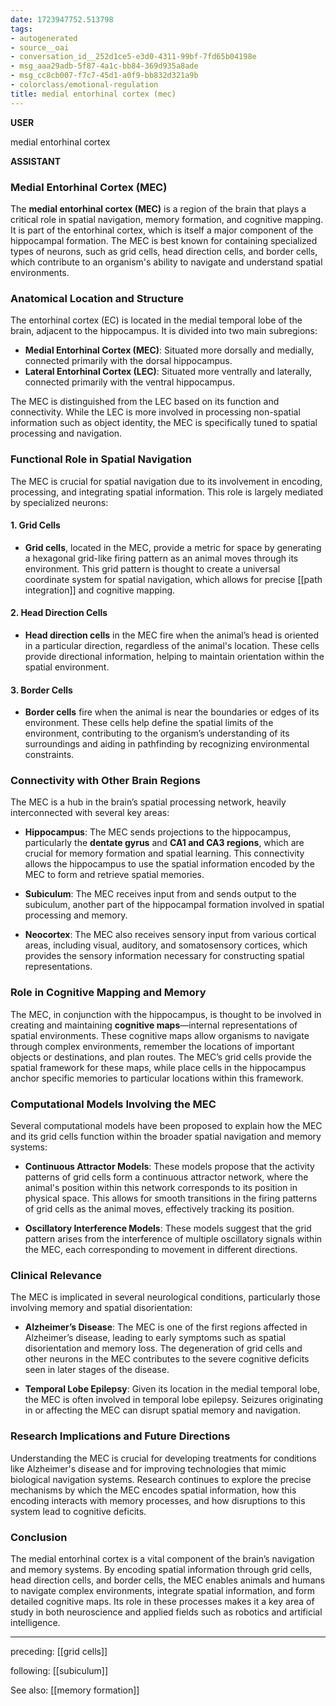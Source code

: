```yaml
---
date: 1723947752.513798
tags:
- autogenerated
- source__oai
- conversation_id__252d1ce5-e3d0-4311-99bf-7fd65b04198e
- msg_aaa29adb-5f87-4a1c-bb84-369d935a8ade
- msg_cc8cb007-f7c7-45d1-a0f9-bb832d321a9b
- colorclass/emotional-regulation
title: medial entorhinal cortex (mec)
---
```


**USER**

medial entorhinal cortex


**ASSISTANT**

### Medial Entorhinal Cortex (MEC)

The **medial entorhinal cortex (MEC)** is a region of the brain that plays a critical role in spatial navigation, memory formation, and cognitive mapping. It is part of the entorhinal cortex, which is itself a major component of the hippocampal formation. The MEC is best known for containing specialized types of neurons, such as grid cells, head direction cells, and border cells, which contribute to an organism's ability to navigate and understand spatial environments.

### Anatomical Location and Structure

The entorhinal cortex (EC) is located in the medial temporal lobe of the brain, adjacent to the hippocampus. It is divided into two main subregions:

- **Medial Entorhinal Cortex (MEC)**: Situated more dorsally and medially, connected primarily with the dorsal hippocampus.
- **Lateral Entorhinal Cortex (LEC)**: Situated more ventrally and laterally, connected primarily with the ventral hippocampus.

The MEC is distinguished from the LEC based on its function and connectivity. While the LEC is more involved in processing non-spatial information such as object identity, the MEC is specifically tuned to spatial processing and navigation.

### Functional Role in Spatial Navigation

The MEC is crucial for spatial navigation due to its involvement in encoding, processing, and integrating spatial information. This role is largely mediated by specialized neurons:

#### 1. **Grid Cells**
- **Grid cells**, located in the MEC, provide a metric for space by generating a hexagonal grid-like firing pattern as an animal moves through its environment. This grid pattern is thought to create a universal coordinate system for spatial navigation, which allows for precise [[path integration]] and cognitive mapping.

#### 2. **Head Direction Cells**
- **Head direction cells** in the MEC fire when the animal’s head is oriented in a particular direction, regardless of the animal's location. These cells provide directional information, helping to maintain orientation within the spatial environment.

#### 3. **Border Cells**
- **Border cells** fire when the animal is near the boundaries or edges of its environment. These cells help define the spatial limits of the environment, contributing to the organism’s understanding of its surroundings and aiding in pathfinding by recognizing environmental constraints.

### Connectivity with Other Brain Regions

The MEC is a hub in the brain’s spatial processing network, heavily interconnected with several key areas:

- **Hippocampus**: The MEC sends projections to the hippocampus, particularly the **dentate gyrus** and **CA1 and CA3 regions**, which are crucial for memory formation and spatial learning. This connectivity allows the hippocampus to use the spatial information encoded by the MEC to form and retrieve spatial memories.

- **Subiculum**: The MEC receives input from and sends output to the subiculum, another part of the hippocampal formation involved in spatial processing and memory.

- **Neocortex**: The MEC also receives sensory input from various cortical areas, including visual, auditory, and somatosensory cortices, which provides the sensory information necessary for constructing spatial representations.

### Role in Cognitive Mapping and Memory

The MEC, in conjunction with the hippocampus, is thought to be involved in creating and maintaining **cognitive maps**—internal representations of spatial environments. These cognitive maps allow organisms to navigate through complex environments, remember the locations of important objects or destinations, and plan routes. The MEC’s grid cells provide the spatial framework for these maps, while place cells in the hippocampus anchor specific memories to particular locations within this framework.

### Computational Models Involving the MEC

Several computational models have been proposed to explain how the MEC and its grid cells function within the broader spatial navigation and memory systems:

- **Continuous Attractor Models**: These models propose that the activity patterns of grid cells form a continuous attractor network, where the animal's position within this network corresponds to its position in physical space. This allows for smooth transitions in the firing patterns of grid cells as the animal moves, effectively tracking its position.

- **Oscillatory Interference Models**: These models suggest that the grid pattern arises from the interference of multiple oscillatory signals within the MEC, each corresponding to movement in different directions.

### Clinical Relevance

The MEC is implicated in several neurological conditions, particularly those involving memory and spatial disorientation:

- **Alzheimer’s Disease**: The MEC is one of the first regions affected in Alzheimer’s disease, leading to early symptoms such as spatial disorientation and memory loss. The degeneration of grid cells and other neurons in the MEC contributes to the severe cognitive deficits seen in later stages of the disease.

- **Temporal Lobe Epilepsy**: Given its location in the medial temporal lobe, the MEC is often involved in temporal lobe epilepsy. Seizures originating in or affecting the MEC can disrupt spatial memory and navigation.

### Research Implications and Future Directions

Understanding the MEC is crucial for developing treatments for conditions like Alzheimer's disease and for improving technologies that mimic biological navigation systems. Research continues to explore the precise mechanisms by which the MEC encodes spatial information, how this encoding interacts with memory processes, and how disruptions to this system lead to cognitive deficits.

### Conclusion

The medial entorhinal cortex is a vital component of the brain’s navigation and memory systems. By encoding spatial information through grid cells, head direction cells, and border cells, the MEC enables animals and humans to navigate complex environments, integrate spatial information, and form detailed cognitive maps. Its role in these processes makes it a key area of study in both neuroscience and applied fields such as robotics and artificial intelligence.


---

preceding: [[grid cells]]  


following: [[subiculum]]

See also: [[memory formation]]